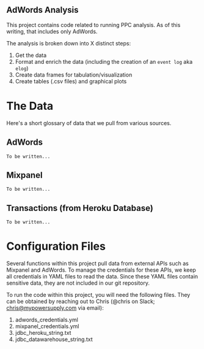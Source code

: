 ## AdWords Analysis

This project contains code related to running PPC analysis.  As of this writing, that includes only AdWords.

The analysis is broken down into X distinct steps:

1. Get the data
2. Format and enrich the data (including the creation of an `event log` aka `elog`)
3. Create data frames for tabulation/visualization
4. Create tables (.csv files) and graphical plots

# The Data

Here's a short glossary of data that we pull from various sources.

## AdWords
	
	To be written...

## Mixpanel

	To be written...

## Transactions (from Heroku Database)
	
	To be written...

# Configuration Files

Several functions within this project pull data from external APIs such as Mixpanel and AdWords.  To manage the credentials for these APIs, we keep all credentials in YAML files to read the data. Since these YAML files contain sensitive data, they are not included in our git repository.

To run the code within this project, you will need the following files. They can be obtained by reaching out to Chris (@chris on Slack; chris@mypowersupply.com via email):

1. adwords_credentials.yml
2. mixpanel_credentials.yml
3. jdbc_heroku_string.txt
4. jdbc_datawarehouse_string.txt